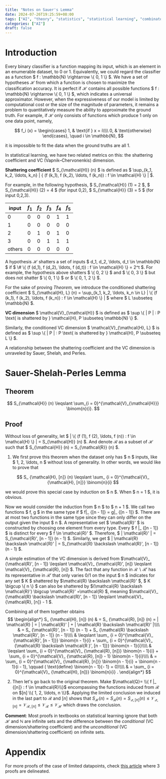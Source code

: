 ```yaml
---
title: "Notes on Sauer's Lemma"
date: 2024-07-26T19:25:59+08:00
tags: ["AI", "theory", "statistics", "statistical learning", "combinatorics"]
categories: ["AI"]
draft: false
---
```


# Introduction

Every binary classifier is a function mapping its input, which is an element in
an enumerable dataset, to 0 or 1. Equivalently, we could regard the classifier
as a function $ f : \mathbb{N} \rightarrow \\{ 0, 1 \\} $. We have a set of
hypotheses $\mathcal{H}$ from which a function is chosen to maximize the
classification accuracy. It is perfect if $\mathcal{H}$ contains all possible
functions $ f : \mathbb{N} \rightarrow \\{ 0, 1 \\} $, which indicates a
universal approximator. However, when the expressiveness of our model is limited
by computational cost or the size of the magnitude of parameters, it remains a
problem to quantitatively measure the ability to approximate the ground truth.
For example, if $\mathcal{H}$ only consists of functions which produce 1 only
on one data point, namely,

$$ 
f_i (x) = 
\begin{cases}
1, & \text{if } x = i\\\\
0, & \text{otherwise}
\end{cases}, \quad i \in \mathbb{N},
$$

it is impossible to fit the data when the ground truths are all 1.

In statistical learning, we have two related metrics on this: the shattering
coefficient and VC (Vapnik–Chervonenkis) dimension.

**Shattering coefficient** $ S_{\mathcal{H}} (n) $ is defined as $ \sup_{k_1,
k_2, \ldots, k_n} | \{ (f  (k_1), f (k_2), \ldots, f (k_n)) : f \in \mathcal{H}
\\} | $.

For example, in the following hypothesis, $ S_{\mathcal{H}} (1) = 2 $, $
S_{\mathcal{H}} (2) = 4 $ (for input 0,2), $ S_{\mathcal{H}} (3) = 5 $ (for
input 0,2,3).

| input | $f_1$ | $f_2$ | $f_3$ | $f_4$ | $f_5$ |
|-------|-------|-------|-------|-------|-------|
| 0     | 0     | 0     | 0     | 1     | 1     |
| 1     | 0     | 0     | 0     | 0     | 0     |
| 2     | 0     | 1     | 0     | 1     | 0     |
| 3     | 0     | 0     | 1     | 1     | 1     |
| others| 0     | 0     | 0     | 0     | 0     |

A hypothesis $\mathcal{H}$ shatters a set of inputs $ d_1, d_2, \ldots, d_t \in
\mathbb{N} $ if $ \\# \\{ (f (d_1), f (d_2), \ldots, f (d_t)) : f \in
\mathcal{H} \\} = 2^t $. For example, the hypothesis above shatters $ \\{ 0, 2
\\} $ and $ \\{ 0, 3 \\} $ but does not shatter $ \\{ 0, 1 \\} $ or $ \\{ 0, 1,
2 \\} $.

For the sake of proving *Theorem*, we introduce the conditioned shattering
coefficient $ S_{\mathcal{H}, L} (n) = \sup_{k_1, k_2, \ldots, k_n \in L} | \\{
(f  (k_1), f (k_2), \ldots, f (k_n)) : f \in \mathcal{H} \\} | $ where $ L
\subseteq \mathbb{N} $.

**VC dimension** $ \mathcal{V}_{\mathcal{H}} $ is defined as $ \sup \\{ | P | :
P \text{ is shattered by } \mathcal{H}, P \subseteq \mathbb{N} \\} $.

Similarly, the conditioned VC dimension $ \mathcal{V}_{\mathcal{H}, L} $ is
defined as $ \sup \\{ | P | : P \text{ is shattered by } \mathcal{H}, P
\subseteq L \\} $.

A relationship between the shattering coefficient and the VC dimension is
unraveled by Sauer, Shelah, and Perles.

# Sauer-Shelah-Perles Lemma

## Theorem
$$ S_{\mathcal{H}} (n) \leqslant \sum_{i =
0}^{\mathcal{V}_{\mathcal{H}}} \binom{n}{i}. $$

## Proof
Without loss of generality, let $ | \\{ (f  (1), f (2), \ldots, f (n))
 : f \in \mathcal{H} \\} | = S_{\mathcal{H}} (n) $. And denote $\mathcal{R}$ as
a subset of $\mathcal{H}$ such that $ S_{\mathcal{H}} (n) = S_{\mathcal{R}} (n) $.

1. We first prove this theorem when the dataset only has $ n $ inputs, like $ 1,
   2, \ldots, n $ without loss of generality. In other words, we would like to
prove that

$$
S_ {\mathcal{H}, [n]} (n) \leqslant \sum_ {i = 0}^{\mathcal{V}_ {\mathcal{H},
[n]}} \binom{n}{i} 
$$

we would prove this special case by induction on $ n $. When $ n = 1 $, it is
obvious.

Now we would consider the induction from $ n $ to $ n + 1 $. We call two
functions $ f, g $ in the same type if $ f|_ {[n - 1]} = g|_ {[n - 1]} $. There
are at most two functions in the same type since they can only differ on the
output given the input $ n $. A representative set $ \mathcal{R}' $ is
constructed by choosing one element from every type. Every $ f |_ {[n - 1]} $ 
is distinct for every $ f \in \mathcal{R}' $. Therefore, $ |
\mathcal{R}' | = S_{\mathcal{R}', [n - 1]} (n - 1) $. Similarly, we get $ |
\mathcal{R} \backslash \mathcal{R}' | = S_{\mathcal{R} \backslash \mathcal{R}',
[n - 1]} (n - 1) $.

A simple estimation of the VC dimension is derived from
$\mathcal{V}_ {\mathcal{R}', [n - 1]} \leqslant \mathcal{V}_ {\mathcal{R}', [n]}
\leqslant \mathcal{V}_ {\mathcal{R}, [n]} $. The fact that any function in
$\mathcal{R} \backslash \mathcal{R}'$ has its representative in $\mathcal{R}'$
that only varies 0/1 on the input $ n $ indicates for any set $ K $ shattered by
$\mathcal{R} \backslash \mathcal{R}' $, $ K \bigcup \\{ n \\} $ can also be
shattered by $(\mathcal{R} \backslash \mathcal{R}') \bigcup \mathcal{R}'
=\mathcal{R} $, meaning $\mathcal{V}_ {\mathcal{R} \backslash \mathcal{R}', [n -
1]} \leqslant \mathcal{V}_ {\mathcal{R}, [n]} - 1 $.

  Combining all of them together obtains
$$
  \begin{align*}
    S_ {\mathcal{H}, [n]} (n) & =  S_ {\mathcal{R}, [n]} (n) = | \mathcal{R} |
    = | \mathcal{R}' | + | \mathcal{R} \backslash \mathcal{R}' |\\\\
    & =  S_ {\mathcal{R}', [n - 1]} (n - 1) + S_ {\mathcal{R} \backslash
    \mathcal{R}', [n - 1]} (n - 1)\\\\
    & \leqslant  \sum_ {i = 0}^{\mathcal{V}_ {\mathcal{R}', [n - 1]}} \binom{n
    - 1}{i} + \sum_ {i = 0}^{\mathcal{V}_ {\mathcal{R} \backslash \mathcal{R }',
    [n - 1]}} \binom{n - 1}{i}\\\\
    & \leqslant  \sum_ {i = 0}^{\mathcal{V}_ {\mathcal{R}, [n]}} \binom{n -
    1}{i} + \sum_ {i = 0}^{\mathcal{V}_ {\mathcal{R}, [n]} - 1} \binom{n -
    1}{i}\\\\
    & =  \sum_ {i = 0}^{\mathcal{V}_ {\mathcal{R}, [n]}} \binom{n - 1}{i} +
    \binom{n - 1}{i - 1}, \qquad ( \text{define} \binom{n - 1}{- 1} = 0)\\\\
    & =  \sum_ {i = 0}^{\mathcal{V}_ {\mathcal{H}, [n]}} \binom{n}{i} .
  \end{align*}
$$

  2. Then let's go back to the original theorem. Make $\mathcal{Q}= \\{ f
  |_ {[n]} : f \in \mathcal{R}\\}$ encompassing the functions
  induced from $\mathcal{R}$ on $[n] \\{ 1, 2, \ldots, n \\}$. Applying
  the limited conclusion we induced in the last part to $\mathcal{R}$ and
  $[n]$ shows that $S_ {\mathcal{H}} (n) = S_ {\mathcal{R}} (n) =
  S_ {\mathcal{Q}, [n]} (n) \leqslant \mathcal{V}_ {\mathcal{Q}, [n]}
  =\mathcal{V}_ {\mathcal{R}, [n]} \leqslant \mathcal{V}_ {\mathcal{R}}
  \leqslant \mathcal{V}_ {\mathcal{H}}$ which draws the conclusion.

**Comment**: Most proofs in textbooks on statistical learning ignore that both
$\mathcal{H}$ and $\mathbb{N}$ are infinite sets and the difference between
the *conditional* (VC dimension/shattering coefficient) and the *unconditional*
(VC dimension/shattering coefficient) on infinite sets.


# Appendix
For more proofs of the case of limited datapoints, check [this
article](https://cse.buffalo.edu/~hungngo/classes/2010/711/lectures/sauer.pdf)
where 3 proofs are delineated.
